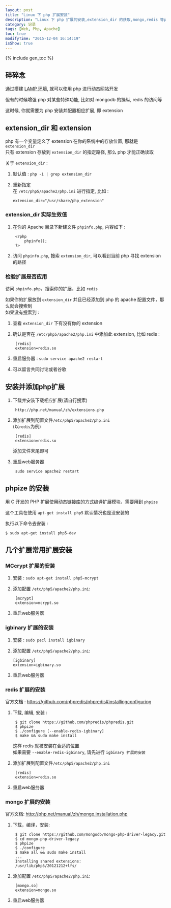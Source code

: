 ```yaml
---
layout: post
title: "Linux 下 php 扩展安装"
description: "Linux 下 php 扩展的安装,extension_dir 的获取,mongo,redis 等php扩展安装"
category: 记录
tags: [Web, Php, Apache]
toc: true
modifyTime: "2015-12-04 16:14:19"
isShow: true
---
```


{% include gen_toc %}

## 碎碎念

通过搭建 [LAMP 环境](/lamp-build), 就可以使用 php 进行动态网站开发  

但有的时候增强 php 对某些特殊功能, 比如对 mongodb 的操纵, redis 的访问等  

这时候, 你就需要为 php 安装并配置相应扩展, 即 extension  

## extension_dir 和 extension  

php 有一个变量定义了 extension 在你的系统中的存放位置, 那就是 `extension_dir`  
只有 extension 存放到 `extension_dir` 的指定路径, 那么 php 才能正确读取  

关于 `extension_dir` :  

1. 默认值 : `php -i | grep extension_dir`  
2. 重新指定  
   在  `/etc/php5/apache2/php.ini` 进行指定, 比如 :  

       extension_dir="/usr/share/php_extension"

### extension_dir 实际生效值

1. 在你的 Apache 目录下新建文件 `phpinfo.php`, 内容如下 :  

		<?php
			phpinfo();
		?>

2. 访问 `phpinfo.php`, 搜索 `extension_dir`, 可以看到当前 php 寻找 extension 的路径  

### 检验扩展是否应用

访问 `phpinfo.php`，搜索你的扩展，比如 `redis`  

如果你的扩展放到 `extension_dir` 并且已经添加到 php 的 apache 配置文件，那么就会搜索到  
如果没有搜索到 :  

1. 查看 `extension_dir` 下有没有你的 extension  
2. 确认是否在 `/etc/php5/apache2/php.ini` 中添加此 extension, 比如 redis :  

		[redis]
		extension=redis.so
3. 重启服务器 : `sudo service apache2 restart`
4. 可以留言共同讨论或者谷歌  

## 安装并添加php扩展  

1. 下载并安装下载相应扩展(请自行搜索)  

		http://php.net/manual/zh/extensions.php  

2. 添加扩展到配置文件`/etc/php5/apache2/php.ini`  
	(以`redis`为例)  

		[redis]
		extension=redis.so
 
	添加文件末尾即可  

3. 重启web服务器  

		sudo service apache2 restart

## phpize 的安装

用 C 开发的 PHP 扩展使用动态链接库的方式编译扩展模块，需要用到 `phpize`  

这个工具在使用 `apt-get install php5` 默认情况也是没安装的  

执行以下命令去安装 :  

	$ sudo apt-get install php5-dev

## 几个扩展常用扩展安装  

### MCcrypt 扩展的安装  

1. 安装 : `sudo apt-get install php5-mcrypt`  

2. 添加配置 `/etc/php5/apache2/php.ini`:  

        [mcrypt]
        extension=mcrypt.so

3. 重启web服务器

### igbinary 扩展的安装  

1. 安装 : `sudo pecl install igbinary`  

2. 添加配置 `/etc/php5/apache2/php.ini`:  

       [igbinary]
       extension=igbinary.so

3. 重启web服务器

### redis 扩展的安装 

官方文档 : <https://github.com/phpredis/phpredis#installingconfiguring>  

1. 下载, 编辑, 安装 :  

		$ git clone https://github.com/phpredis/phpredis.git
		$ phpize
		$ ./configure [--enable-redis-igbinary]
		$ make && sudo make install
	
   这样 redis 就被安装在合适的位置  
   如果需要 `--enable-redis-igbinary`, 请先进行 `igbinary 扩展的安装`    

2. 添加扩展到配置文件`/etc/php5/apache2/php.ini`  

		[redis]                            
        extension=redis.so

3. 重启web服务器


### mongo 扩展的安装

官方文档: <http://php.net/manual/zh/mongo.installation.php>  

1. 下载，编译，安装:  

		$ git clone https://github.com/mongodb/mongo-php-driver-legacy.git
		$ cd mongo-php-driver-legacy
		$ phpize
		$ ./configure
		$ make all && sudo make install
		...
		Installing shared extensions:     
		/usr/lib/php5/20121212+lfs/

2. 添加配置 `/etc/php5/apache2/php.ini`:  

		[mongo.so]
		extension=mongo.so

3. 重启web服务器 

